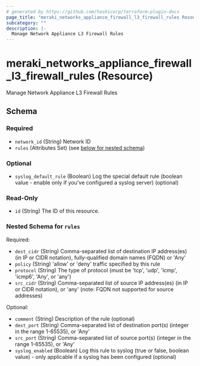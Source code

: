 ```yaml
---
# generated by https://github.com/hashicorp/terraform-plugin-docs
page_title: "meraki_networks_appliance_firewall_l3_firewall_rules Resource - terraform-provider-meraki"
subcategory: ""
description: |-
  Manage Network Appliance L3 Firewall Rules
---
```


# meraki_networks_appliance_firewall_l3_firewall_rules (Resource)

Manage Network Appliance L3 Firewall Rules



<!-- schema generated by tfplugindocs -->
## Schema

### Required

- `network_id` (String) Network ID
- `rules` (Attributes Set) (see [below for nested schema](#nestedatt--rules))

### Optional

- `syslog_default_rule` (Boolean) Log the special default rule (boolean value - enable only if you've configured a syslog server) (optional)

### Read-Only

- `id` (String) The ID of this resource.

<a id="nestedatt--rules"></a>
### Nested Schema for `rules`

Required:

- `dest_cidr` (String) Comma-separated list of destination IP address(es) (in IP or CIDR notation), fully-qualified domain names (FQDN) or 'Any'
- `policy` (String) 'allow' or 'deny' traffic specified by this rule
- `protocol` (String) The type of protocol (must be 'tcp', 'udp', 'icmp', 'icmp6', 'Any', or 'any')
- `src_cidr` (String) Comma-separated list of source IP address(es) (in IP or CIDR notation), or 'any' (note: FQDN not supported for source addresses)

Optional:

- `comment` (String) Description of the rule (optional)
- `dest_port` (String) Comma-separated list of destination port(s) (integer in the range 1-65535), or 'Any'
- `src_port` (String) Comma-separated list of source port(s) (integer in the range 1-65535), or 'Any'
- `syslog_enabled` (Boolean) Log this rule to syslog (true or false, boolean value) - only applicable if a syslog has been configured (optional)
